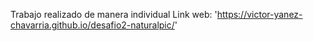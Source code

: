 Trabajo realizado de manera individual
Link web: 'https://victor-yanez-chavarria.github.io/desafio2-naturalpic/'
